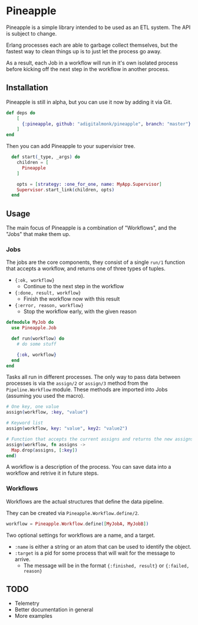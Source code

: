 # Pineapple

Pineapple is a simple library intended to be used as an ETL system. The API is
subject to change.

Erlang processes each are able to garbage collect themselves, but the fastest
way to clean things up is to just let the process go away.

As a result, each Job in a workflow will run in it's own isolated process before
kicking off the next step in the workflow in another process.

## Installation

Pineapple is still in alpha, but you can use it now by adding it via Git.

```elixir
def deps do
    [
      {:pineapple, github: "adigitalmonk/pineapple", branch: "master"}
    ]
end
```

Then you can add Pineapple to your supervisior tree.

```elixir
  def start(_type, _args) do
    children = [
      Pineapple
    ]

    opts = [strategy: :one_for_one, name: MyApp.Supervisor]
    Supervisor.start_link(children, opts)
  end
```

## Usage

The main focus of Pineapple is a combination of "Workflows", and the "Jobs" that
make them up.

### Jobs

The jobs are the core components, they consist of a single `run/1` function that
accepts a workflow, and returns one of three types of tuples.

- `{:ok, workflow}`
  - Continue to the next step in the workflow
- `{:done, result, workflow}`
  - Finish the workflow now with this result
- `{:error, reason, workflow}`
  - Stop the workflow early, with the given reason

```elixir
defmodule MyJob do
  use Pineapple.Job

  def run(workflow) do
    # do some stuff

    {:ok, workflow}
  end
end
```

Tasks all run in different processes. The only way to pass data between
processes is via the `assign/2` or `assign/3` method from the
`Pipeline.Workflow` module. These methods are imported into Jobs (assuming you
used the macro).

```elixir
# One key, one value
assign(workflow, :key, "value")

# Keyword list
assign(workflow, key: "value", key2: "value2")

# Function that accepts the current assigns and returns the new assigns map
assign(workflow, fn assigns -> 
  Map.drop(assigns, [:key])
end)
```

A workflow is a description of the process. You can save data into a workflow
and retrive it in future steps.

### Workflows

Workflows are the actual structures that define the data pipeline.

They can be created via `Pineapple.Workflow.define/2`.

```elixir
workflow = Pineapple.Workflow.define([MyJobA, MyJobB])
```

Two optional settings for workflows are a name, and a target.

- `:name` is either a string or an atom that can be used to identify the object.
- `:target` is a pid for some process that will wait for the message to arrive.
  - The message will be in the format `{:finished, result}` or
    `{:failed, reason}`

## TODO

- Telemetry
- Better documentation in general
- More examples
